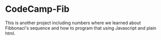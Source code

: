 # CodeCamp-Fib

This is another project including numbers where we learned about Fibbonaci's sequence and how to program that using Javascript and plain html.
